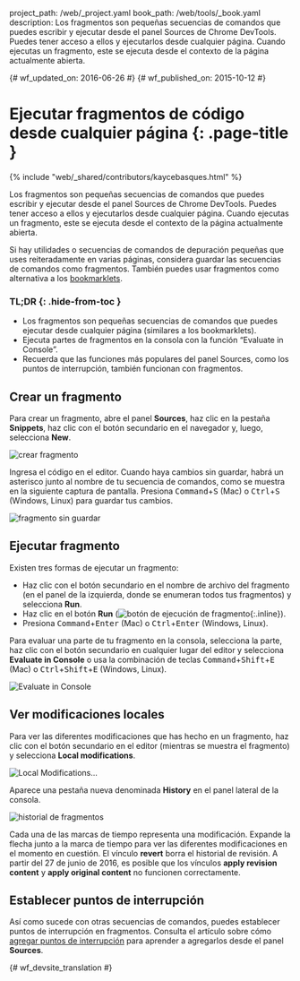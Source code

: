 project_path: /web/_project.yaml
book_path: /web/tools/_book.yaml
description: Los fragmentos son pequeñas secuencias de comandos que puedes escribir y ejecutar desde el panel Sources de Chrome DevTools. Puedes tener acceso a ellos y ejecutarlos desde cualquier página. Cuando ejecutas un fragmento, este se ejecuta desde el contexto de la página actualmente abierta.

{# wf_updated_on: 2016-06-26 #}
{# wf_published_on: 2015-10-12 #}

# Ejecutar fragmentos de código desde cualquier página {: .page-title }

{% include "web/_shared/contributors/kaycebasques.html" %}

Los fragmentos son pequeñas secuencias de comandos que puedes escribir y ejecutar 
desde el panel Sources de Chrome DevTools. Puedes tener acceso a ellos y ejecutarlos 
desde cualquier página. Cuando ejecutas un fragmento, este se ejecuta desde el contexto de 
la página actualmente abierta.

Si hay utilidades o secuencias de comandos de depuración pequeñas que 
uses reiteradamente en varias páginas, considera guardar las secuencias de comandos como fragmentos.
También puedes usar fragmentos como alternativa a los 
[bookmarklets](https://en.wikipedia.org/wiki/Bookmarklet).


### TL;DR {: .hide-from-toc }
- Los fragmentos son pequeñas secuencias de comandos que puedes ejecutar desde cualquier página (similares a los bookmarklets).
- Ejecuta partes de fragmentos en la consola con la función “Evaluate in Console”.
- Recuerda que las funciones más populares del panel Sources, como los puntos de interrupción, también funcionan con fragmentos.


## Crear un fragmento

Para crear un fragmento, abre el panel **Sources**, haz clic en la pestaña **Snippets**,
haz clic con el botón secundario en el navegador y, luego, selecciona **New**.

![crear fragmento](images/create-snippet.png)

Ingresa el código en el editor. Cuando haya cambios sin guardar, habrá un asterisco junto al nombre de tu
secuencia de comandos, como se muestra en la siguiente captura de pantalla.
Presiona <kbd>Command</kbd>+<kbd>S</kbd> (Mac) o <kbd>Ctrl</kbd>+<kbd>S</kbd>
(Windows, Linux) para guardar tus cambios. 

![fragmento sin guardar](images/unsaved-snippet.png)

## Ejecutar fragmento

Existen tres formas de ejecutar un fragmento: 

* Haz clic con el botón secundario en el nombre de archivo del fragmento (en el panel de la izquierda, donde se
  enumeran todos tus fragmentos) y selecciona **Run**.
* Haz clic en el botón **Run** (![botón de ejecución de 
  fragmento](images/run.png){:.inline}).
* Presiona <kbd>Command</kbd>+<kbd>Enter</kbd> (Mac) o 
  <kbd>Ctrl</kbd>+<kbd>Enter</kbd> (Windows, Linux).

Para evaluar una parte de tu fragmento en la consola, selecciona la 
parte, haz clic con el botón secundario en cualquier lugar del editor y selecciona **Evaluate in 
Console** o usa la combinación de teclas 
<kbd>Command</kbd>+<kbd>Shift</kbd>+<kbd>E</kbd> (Mac) o
<kbd>Ctrl</kbd>+<kbd>Shift</kbd>+<kbd>E</kbd> (Windows, Linux).

![Evaluate in Console](images/evaluate-in-console.png)

## Ver modificaciones locales

<!-- TODO apply revision content doesn't really work... -->

Para ver las diferentes modificaciones que has hecho en un fragmento, haz clic con el botón secundario en 
el editor (mientras se muestra el fragmento) y selecciona **Local modifications**.

![Local Modifications...](images/local-modifications.png)

Aparece una pestaña nueva denominada **History** en el panel lateral de la consola.

![historial de fragmentos](images/snippet-history.png)

Cada una de las marcas de tiempo representa una modificación. Expande la flecha junto a
la marca de tiempo para ver las diferentes modificaciones en el momento en cuestión.
El vínculo **revert** borra el historial de revisión. A partir del 27 de junio de 2016, es posible que los vínculos
**apply revision content** y **apply original content** no
funcionen correctamente.

## Establecer puntos de interrupción

Así como sucede con otras secuencias de comandos, puedes establecer puntos de interrupción en fragmentos. Consulta
el artículo sobre cómo [agregar puntos de interrupción](/web/tools/chrome-devtools/debug/breakpoints/add-breakpoints)
para aprender a agregarlos desde el panel **Sources**.


{# wf_devsite_translation #}
